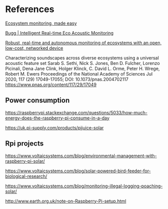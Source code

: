 # References


[Ecosystem monitoring, made easy](https://sarabsethi.github.io/autonomous_ecosystem_monitoring/)


[Bugg | Intelligent Real-time Eco Acoustic Monitoring](https://www.bugg.xyz/)


[Robust, real-time and autonomous monitoring of ecosystems with an open, low-cost, networked device](https://besjournals.onlinelibrary.wiley.com/doi/10.1111/2041-210X.13089)


Characterizing soundscapes across diverse ecosystems using a universal acoustic feature set
Sarab S. Sethi, Nick S. Jones, Ben D. Fulcher, Lorenzo Picinali, Dena Jane Clink, Holger Klinck, C. David L. Orme, Peter H. Wrege, Robert M. Ewers
Proceedings of the National Academy of Sciences Jul 2020, 117 (29) 17049-17055; 
DOI: 10.1073/pnas.2004702117
https://www.pnas.org/content/117/29/17049


## Power consumption
https://raspberrypi.stackexchange.com/questions/5033/how-much-energy-does-the-raspberry-pi-consume-in-a-day

https://uk.pi-supply.com/products/pijuice-solar

## Rpi projects 

https://www.voltaicsystems.com/blog/environmental-management-with-raspberry-pi-solar/

https://www.voltaicsystems.com/blog/solar-powered-bird-feeder-for-biological-research/

https://www.voltaicsystems.com/blog/monitoring-illegal-logging-poaching-solar/

http://www.earth.org.uk/note-on-Raspberry-Pi-setup.html



